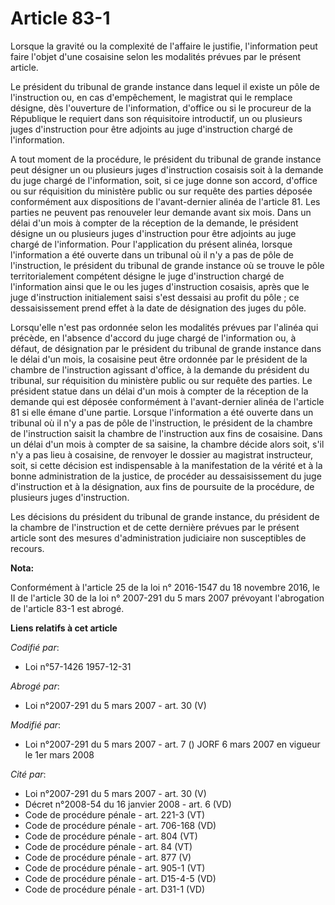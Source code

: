 # Article 83-1

Lorsque la gravité ou la complexité de l'affaire le justifie, l'information peut faire l'objet d'une cosaisine selon les
modalités prévues par le présent article.

Le président du tribunal de grande instance dans lequel il existe un pôle de l'instruction ou, en cas d'empêchement, le
magistrat qui le remplace désigne, dès l'ouverture de l'information, d'office ou si le procureur de la République le requiert
dans son réquisitoire introductif, un ou plusieurs juges d'instruction pour être adjoints au juge d'instruction chargé de
l'information.

A tout moment de la procédure, le président du tribunal de grande instance peut désigner un ou plusieurs juges d'instruction
cosaisis soit à la demande du juge chargé de l'information, soit, si ce juge donne son accord, d'office ou sur réquisition du
ministère public ou sur requête des parties déposée conformément aux dispositions de l'avant-dernier alinéa de l'article 81.
Les parties ne peuvent pas renouveler leur demande avant six mois. Dans un délai d'un mois à compter de la réception de la
demande, le président désigne un ou plusieurs juges d'instruction pour être adjoints au juge chargé de l'information. Pour
l'application du présent alinéa, lorsque l'information a été ouverte dans un tribunal où il n'y a pas de pôle de
l'instruction, le président du tribunal de grande instance où se trouve le pôle territorialement compétent désigne le juge
d'instruction chargé de l'information ainsi que le ou les juges d'instruction cosaisis, après que le juge d'instruction
initialement saisi s'est dessaisi au profit du pôle ; ce dessaisissement prend effet à la date de désignation des juges du
pôle.

Lorsqu'elle n'est pas ordonnée selon les modalités prévues par l'alinéa qui précède, en l'absence d'accord du juge chargé de
l'information ou, à défaut, de désignation par le président du tribunal de grande instance dans le délai d'un mois, la
cosaisine peut être ordonnée par le président de la chambre de l'instruction agissant d'office, à la demande du président du
tribunal, sur réquisition du ministère public ou sur requête des parties. Le président statue dans un délai d'un mois à
compter de la réception de la demande qui est déposée conformément à l'avant-dernier alinéa de l'article 81 si elle émane
d'une partie. Lorsque l'information a été ouverte dans un tribunal où il n'y a pas de pôle de l'instruction, le président de
la chambre de l'instruction saisit la chambre de l'instruction aux fins de cosaisine. Dans un délai d'un mois à compter de sa
saisine, la chambre décide alors soit, s'il n'y a pas lieu à cosaisine, de renvoyer le dossier au magistrat instructeur,
soit, si cette décision est indispensable à la manifestation de la vérité et à la bonne administration de la justice, de
procéder au dessaisissement du juge d'instruction et à la désignation, aux fins de poursuite de la procédure, de plusieurs
juges d'instruction.

Les décisions du président du tribunal de grande instance, du président de la chambre de l'instruction et de cette dernière
prévues par le présent article sont des mesures d'administration judiciaire non susceptibles de recours.

**Nota:**

Conformément à l'article 25 de la loi n° 2016-1547 du 18 novembre 2016, le II de l'article 30 de la loi n° 2007-291 du 5 mars
2007 prévoyant l'abrogation de l'article 83-1 est abrogé.

**Liens relatifs à cet article**

_Codifié par_:

  - Loi n°57-1426 1957-12-31

_Abrogé par_:

  - Loi n°2007-291 du 5 mars 2007 - art. 30 (V)

_Modifié par_:

  - Loi n°2007-291 du 5 mars 2007 - art. 7 () JORF 6 mars 2007 en vigueur le 1er mars 2008

_Cité par_:

  - Loi n°2007-291 du 5 mars 2007 - art. 30 (V)
  - Décret n°2008-54 du 16 janvier 2008 - art. 6 (VD)
  - Code de procédure pénale - art. 221-3 (VT)
  - Code de procédure pénale - art. 706-168 (VD)
  - Code de procédure pénale - art. 804 (VT)
  - Code de procédure pénale - art. 84 (VT)
  - Code de procédure pénale - art. 877 (V)
  - Code de procédure pénale - art. 905-1 (VT)
  - Code de procédure pénale - art. D15-4-5 (VD)
  - Code de procédure pénale - art. D31-1 (VD)
